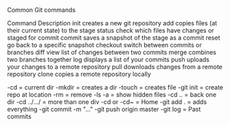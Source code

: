 Common Git commands

Command Description
init    creates a new git repository
add copies files (at their current state) to the stage
status  check which files have changes or staged for commit
commit  saves a snapshot of the stage as a commit
reset   go back to a specific snapshot
checkout    switch between commits or branches
diff    view list of changes between two commits
merge   combines two branches together
log displays a list of your commits
push    uploads your changes to a remote repository
pull    downloads changes from a remote repository
clone   copies a remote repository locally

-cd = current dir
-mkdir = creates a dir
-touch = creates file 
-git init = create repo at location
-rm = remove
-ls -a = show hidden files 
-cd .. = back one dir
-cd ../.../ = more than one div
-cd or -cd~ = Home
-git add . = adds everything 
-git commit -m "..."
-git push origin master
-git log = Past commits
